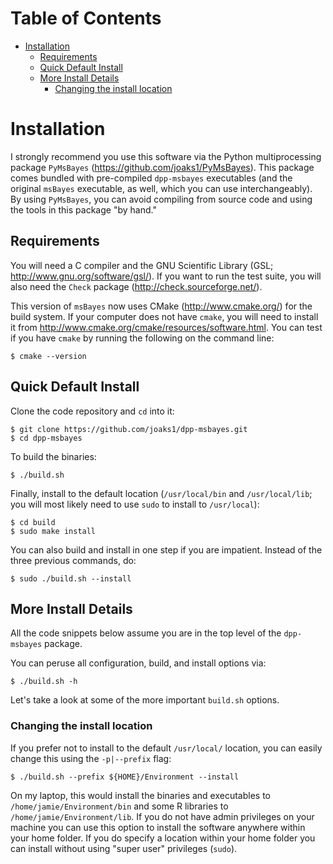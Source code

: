 Table of Contents
=================

 -  [Installation](#installation)
    -  [Requirements](#requirements)
    -  [Quick Default Install](#quick-default-install)
    -  [More Install Details](#more-install-details)
        -  [Changing the install location](#changing-the-install-location)

Installation
============

I strongly recommend you use this software via the Python multiprocessing
package `PyMsBayes` (<https://github.com/joaks1/PyMsBayes>). This package comes
bundled with pre-compiled `dpp-msbayes` executables (and the original `msBayes`
executable, as well, which you can use interchangeably). By using `PyMsBayes`,
you can avoid compiling from source code and using the tools in this package
"by hand."

Requirements
------------

You will need a C compiler and the GNU Scientific Library (GSL;
<http://www.gnu.org/software/gsl/>). If you want to run the test suite, you
will also need the `Check` package (<http://check.sourceforge.net/>).

This version of `msBayes` now uses CMake (<http://www.cmake.org/>) for the
build system. If your computer does not have `cmake`, you will need to install
it from <http://www.cmake.org/cmake/resources/software.html>. You can test if
you have `cmake` by running the following on the command line:

    $ cmake --version

Quick Default Install
---------------------

Clone the code repository and `cd` into it:

    $ git clone https://github.com/joaks1/dpp-msbayes.git
    $ cd dpp-msbayes

To build the binaries:

    $ ./build.sh

Finally, install to the default location (`/usr/local/bin` and
`/usr/local/lib`; you will most likely need to use `sudo` to install to
`/usr/local`):

    $ cd build
    $ sudo make install

You can also build and install in one step if you are impatient. Instead of the
three previous commands, do:

    $ sudo ./build.sh --install

More Install Details
--------------------

All the code snippets below assume you are in the top level of the
`dpp-msbayes` package.

You can peruse all configuration, build, and install options via:

    $ ./build.sh -h

Let's take a look at some of the more important `build.sh` options.

### Changing the install location

If you prefer not to install to the default `/usr/local/` location, you can
easily change this using the `-p|--prefix` flag:

    $ ./build.sh --prefix ${HOME}/Environment --install

On my laptop, this would install the binaries and executables to
`/home/jamie/Environment/bin` and some R libraries to
`/home/jamie/Environment/lib`. If you do not have admin privileges on your
machine you can use this option to install the software anywhere within your
home folder. If you do specify a location within your home folder you can
install without using "super user" privileges (`sudo`).

